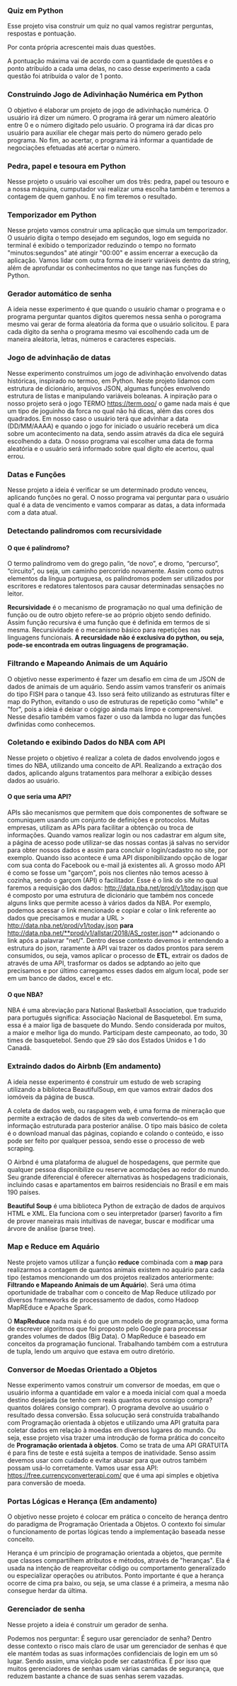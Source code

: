 ### Quiz em Python
Esse projeto visa construir um quiz no qual vamos registrar perguntas, respostas e pontuação.

Por conta própria acrescentei mais duas questões.

A pontuação máxima vai de acordo com a quantidade de questões e o ponto atribuído a cada uma delas, no caso desse experimento a cada questão foi atribuída o valor de 1 ponto.

### Construindo Jogo de Adivinhação Numérica em Python

O objetivo é elaborar um projeto de jogo de adivinhação numérica. O usuário irá dizer um número. O programa irá gerar um número aleatório entre 0 e o número digitado pelo usuário. O programa irá dar dicas pro usuário para auxiliar ele chegar mais perto do número gerado pelo programa. No fim, ao acertar, o programa irá informar a quantidade de negociações efetuadas até acertar o número.

### Pedra, papel e tesoura em Python 

Nesse projeto o usuário vai escolher um dos três: pedra, papel ou tesouro e a nossa máquina, cumputador vai realizar uma escolha também e teremos a contagem de quem ganhou. E no fim teremos o resultado. 


### Temporizador em Python

Nesse projeto vamos construir uma aplicação que simula um temporizador. O usuário digita o tempo desejado em segundos, logo em seguida no terminal é exibido o temporizador reduzindo o tempo no formato "minutos:segundos" até atingir "00:00" e assim encerrar a execução da aplicação. Vamos lidar com outra forma de inserir variáveis dentro da string, além de aprofundar os conhecimentos no que tange nas funções do Python. 


### Gerador automático de senha

A ideia nesse experimento é que quando o usuário chamar o programa e o programa perguntar quantos digitos queremos nessa senha o porograma mesmo vai gerar de forma aleatória da forma que o usuário solicitou. E para cada dígito da senha o programa mesmo vai escolhendo cada um de maneira aleátoria, letras, números e caracteres especiais. 

### Jogo de advinhação de datas

Nesse experimento construímos um jogo de adivinhação envolvendo datas históricas, inspirado no termoo, em Python. Neste projeto lidamos com estrutura de dicionário, arquivos JSON, algumas funções envolvendo estrutura de listas e manipulando variáveis boleanas. A inpiração para o nosso projeto será o jogo TERMO https://term.ooo/ o game nada mais é que um tipo de joguinho da forca no qual não há dicas, além das cores dos quadrados. Em nosso caso o usuário terá que advinhar a data (DD/MM/AAAA) e quando o jogo for iniciado o usuário receberá um dica sobre um acontecimento na data, sendo assim através da dica ele seguirá escolhendo a data. O nosso programa vai escolher uma data de forma aleatória e o usuário será informado sobre qual digíto ele acertou, qual errou. 

### Datas e Funções

Nesse projeto a ideia é verificar se um determinado produto venceu, aplicando funções no geral. O nosso programa vai perguntar para o usuário qual é a data de vencimento e vamos comparar as datas, a data informada com a data atual.

### Detectando palindromos com recursividade

#### O que é palíndromo?

O termo palíndromo vem do grego palin, “de novo”, e dromo, “percurso”, “circuito”, ou seja, um caminho percorrido novamente. Assim como outros elementos da língua portuguesa, os palíndromos podem ser utilizados por escritores e redatores talentosos para causar determinadas sensações no leitor.

**Recursividade** é o mecanismo de programação no qual uma definição de função ou de outro objeto refere-se ao próprio objeto sendo definido. Assim função recursiva é uma função que é definida em termos de si mesma. Recursividade é o mecanismo básico para repetições nas linguagens funcionais. **A recursidade não é exclusiva do python, ou seja, pode-se encontrada em outras linguagens de programação.**

### Filtrando e Mapeando Animais de um Aquário

O objetivo nesse experimento é fazer um desafio em cima de um JSON de dados de animais de um aquário. Sendo assim vamos transferir os animais do tipo FISH para o tanque 43. Isso será feito utilizando as estruturas filter e map do Python, evitando o uso de estruturas de repetição como "while" e "for", pois a ideia é deixar o cógigo ainda mais limpo e compreensível. Nesse desafio também vamos fazer o uso da lambda no lugar das funções dwfinidas como conhecemos.


### Coletando e exibindo Dados do NBA com API

Nesse projeto o objetivo é realizar a coleta de dados envolvendo jogos e times do NBA, utilizando uma conceito de API. Realizando a extração dos dados, aplicando alguns tratamentos para melhorar a exibição desses dados ao usuário. 

#### O que seria uma API?

APIs são mecanismos que permitem que dois componentes de software se comuniquem usando um conjunto de definições e protocolos. Muitas empresas, utilizam as APIs para facilitar a obtenção ou troca de informações. Quando vamos realizar login ou nos cadastrar em algum site, a página de acesso pode utilizar-se das nossas contas já salvas no servidor para obter nossos dados e assim para concluir o login/cadastro no site, por exemplo. Quando isso acontece é uma API disponibilizando opção de logar com sua conta do Facebook ou e-mail já existentes ali. A grosso modo API é como se fosse um "garçom", pois nos clientes não temos acesso à cozinha, sendo o garçom (API) o facilitador. Esse é o link do site no qual faremos a requisição dos dados: http://data.nba.net/prod/v1/today.json que é composto por uma estrutura de dicionário que também nos concede alguns links que permite acesso à vários dados da NBA. Por exemplo, podemos acessar o link mencionado e copiar e colar o link referente ao dados que precisamos e mudar a URL > http://data.nba.net/prod/v1/today.json **para** http://data.nba.net/**prod/v1/allstar/2018/AS_roster.json** adcionando o link após a palavrar "net/". Dentro desse contexto devemos ir entendendo a estrutura do json, raramente à API vai trazer os dados prontos para serem consumidos, ou seja, vamos aplicar o processo de **ETL**, extrair os dados de através de uma API, trasformar os dados se adptando ao jeito que precisamos e por último carregamos esses dados em algum local, pode ser em um banco de dados, excel e etc. 

#### O que NBA?

NBA é uma abreviação para National Basketball Association, que traduzido para português significa: Associação Nacional de Basquetebol. Em suma, essa é a maior liga de basquete do Mundo. Sendo considerada por muitos, a maior e melhor liga do mundo. Participam deste campeonato, ao todo, 30 times de basquetebol. Sendo que 29 são dos Estados Unidos e 1 do Canadá.


### Extraindo dados do Airbnb (Em andamento)

A ideia nesse experimento é construir um estudo de web scraping utilizando a biblioteca BeautifulSoup, em que vamos extrair dados dos iomóveis da página de busca. 

A coleta de dados web, ou raspagem web, é uma forma de mineração que permite a extração de dados de sites da web convertendo-os em informação estruturada para posterior análise. O tipo mais básico de coleta é o download manual das páginas, copiando e colando o conteúdo, e isso pode ser feito por qualquer pessoa, sendo esse o processo de web scraping.

O Airbnd é uma plataforma de aluguel de hospedagens, que permite que qualquer pessoa disponibilize ou reserve acomodações ao redor do mundo. Seu grande diferencial é oferecer alternativas às hospedagens tradicionais, incluindo casas e apartamentos em bairros residenciais no Brasil e em mais 190 países.

**Beautiful Soup** é uma biblioteca Python de extração de dados de arquivos HTML e XML. Ela funciona com o seu interpretador (parser) favorito a fim de prover maneiras mais intuitivas de navegar, buscar e modificar uma árvore de análise (parse tree).


### Map e Reduce em Aquário

Neste projeto vamos utilizar a função **reduce** combinada com a **map** para realizarmos a contagem de quantos animais existem no aquário para cada tipo (estamos mencionando um dos projetos realizados anteriormente: **Filtrando e Mapeando Animais de um Aquário**). Será uma ótima oportunidade de trabalhar com o conceito de Map Reduce utilizado por diversos frameworks de processamento de dados, como Hadoop MapREduce e Apache Spark. 

O **MapReduce** nada mais é do que um modelo de programação, uma forma de escrever algoritmos que foi proposto pelo Google para processar grandes volumes de dados (Big Data). O MapReduce é baseado em conceitos da programação funcional. Trabalhando também com a estrutura de tupla, lendo um arquivo que estava em outro diretório. 

### Conversor de Moedas Orientado a Objetos

Nesse experimento vamos construir um conversor de moedas, em que o usuário informa a quantidade em valor e a moeda inicial com qual a moeda destino desejada (se tenho cem reais quantos euros consigo compra? quantos doláres consigo comprar). O programa devolve ao usuário o resultado dessa conversão. Essa solucução será construída trabalhando com Programação orientada à objetos e utilizando uma API gratuita para coletar dados em relação à moedas em diversos lugares do mundo. Ou seja, esse projeto visa trazer uma introdução de forma prática do conceito de **Programação orientada à objetos**. Como se trata de uma API GRATUITA é para fins de teste e está sujeita a tempos de inatividade. Senso assim devemos usar com cuidado e evitar abusar para que outros também possam usá-lo corretamente. Vamos usar essa API: https://free.currencyconverterapi.com/ que é uma api simples e objetiva para conversão de moeda. 


### Portas Lógicas e Herança (Em andamento)

O objetivo nesse projeto é colocar em prática o conceito de herança dentro do paradigma de Programação Orientada a Objetos. O contexto foi simular o funcionamento de portas lógicas tendo a implementação baseada nesse conceito. 

Herança é um princípio de programação orientada a objetos, que permite que classes compartilhem atributos e métodos, através de "heranças". Ela é usada na intenção de reaproveitar código ou comportamento generalizado ou especializar operações ou atributos. Ponto importante é que a herança ocorre de cima pra baixo, ou seja, se uma classe é a primeira, a mesma não consegue herdar da última. 


### Gerenciador de senha

Nesse projeto a ideia é construir um gerador de senha.

Podemos nos perguntar: É seguro usar gerenciador de senha? Dentro desse contexto o risco mais claro de usar um gerenciador de senhas é que ele mantém todas as suas informações confidenciais de login em um só lugar. Sendo assim, uma violção pode ser catastrófica. É por isso que muitos gerenciadores de senhas usam várias camadas de segurança, que reduzem bastante a chance de suas senhas serem vazadas. 









